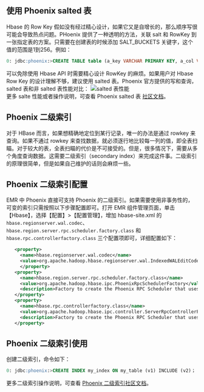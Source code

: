 ## 使用 Phoenix salted 表
Hbase 的 Row Key 假如没有经过精心设计，如果它又是自增长的，那么顺序写很可能会导致热点问题。PHoenix 提供了一种透明的方法，关联 salt 和 RowKey 到一张指定表的方案。只需要在创建表的时候添加 SALT_BUCKETS 关键字，这个值的范围是1到256。例如：
``` sql
0: jdbc:phoenix:>CREATE TABLE table (a_key VARCHAR PRIMARY KEY, a_col VARCHAR) SALT_BUCKETS = 20;
```
可以免除使用 Hbase API 时需要精心设计 RowKey 的麻烦。如果用户对 Hbase Row Key 的设计理解不够，建议使用 salted 表。Phoenix 官方提供的写和查询，salted 表和非 salted 表性能对比：
![salted 表性能](https://mc.qcloudimg.com/static/img/8381e5a72ea654a488dd29b5d0effccf/5-4-4.png)  
更多 salte 性能或者操作说明，可查看 Phoenix salted 表 [社区文档](http://phoenix.apache.org/salted.html)。

## Phoenix 二级索引
对于 HBase 而言，如果想精确地定位到某行记录，唯一的办法是通过 rowkey 来查询。如果不通过 rowkey 来查找数据，就必须逐行地比较每一列的值，即全表扫瞄。对于较大的表，全表扫瞄的代价是不可接受的。但是，很多情况下，需要从多个角度查询数据。这需要二级索引（secondary index）来完成这件事。二级索引的原理很简单，但是如果自己维护的话则会麻烦一些。

## Phoenix 二级索引配置
EMR 中 Phoenix 直接可支持 Phoenix 的二级索引。如果需要使用非事务性的，可变的索引只需按照以下步骤配置即可。打开 EMR 组件管理页面，单击【Hbase】，选择【配置】>【配置管理】，增加 hbase-site.xml 的 `hbase.regionserver.wal.codec`、`hbase.region.server.rpc.scheduler.factory.class` 和 `hbase.rpc.controllerfactory.class` 三个配置项即可，详细配置如下：
 ``` xml
    <property>
      <name>hbase.regionserver.wal.codec</name>
      <value>org.apache.hadoop.hbase.regionserver.wal.IndexedWALEditCodec</value>
      </property>
    <property>
      <name>hbase.region.server.rpc.scheduler.factory.class</name>
      <value>org.apache.hadoop.hbase.ipc.PhoenixRpcSchedulerFactory</value>
      <description>Factory to create the Phoenix RPC Scheduler that uses separate queues for index and metadata updates</description>
    </property>
    <property>
      <name>hbase.rpc.controllerfactory.class</name>
      <value>org.apache.hadoop.hbase.ipc.controller.ServerRpcControllerFactory</value>
      <description>Factory to create the Phoenix RPC Scheduler that uses separate queues for index and metadata updates</description>
    </property>
```

## Phoenix 二级索引使用
创建二级索引，命令如下：
``` sql
0: jdbc:phoenix:>CREATE INDEX my_index ON my_table (v1) INCLUDE (v2)；
```
更多二级索引操作说明，可查看 [Phoenix 二级索引社区文档](http://phoenix.apache.org/secondary_indexing.html)。
